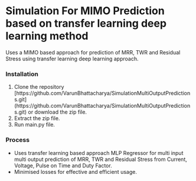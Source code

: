 # Simulation For MIMO Prediction based on transfer learning deep learning method
Uses a MIMO based approach for prediction of MRR, TWR and Residual Stress using transfer learning deep learning approach.

### Installation
<ol>
  <li>Clone the repository [https://github.com/VarunBhattacharya/SimulationMultiOutputPredictions.git](https://github.com/VarunBhattacharya/SimulationMultiOutputPredictions.git) or download the zip file.</li>
  <li>Extract the zip file.</li>
  <li>Run main.py file.</li>
</ol>

### Process
<ul>
  <li>Uses transfer learning based approach MLP Regressor for multi input multi output prediction of MRR, TWR and Residual Stress from Current, Voltage, Pulse on Time and Duty Factor.</li>
  <li>Minimised losses for effective and efficient usage.</li>
</ul>
